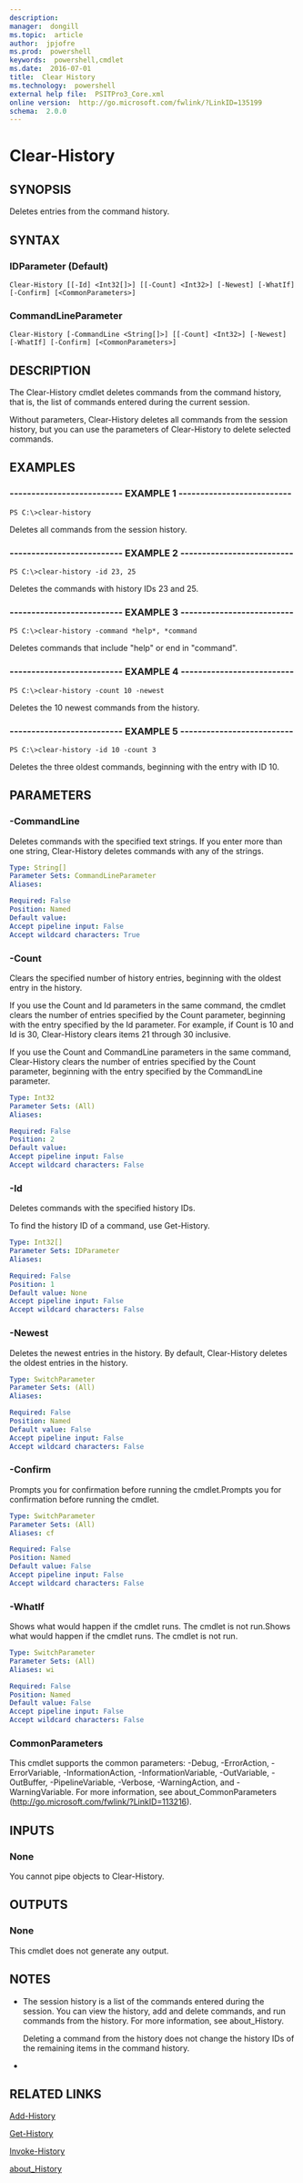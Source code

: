 ```yaml
---
description:  
manager:  dongill
ms.topic:  article
author:  jpjofre
ms.prod:  powershell
keywords:  powershell,cmdlet
ms.date:  2016-07-01
title:  Clear History
ms.technology:  powershell
external help file:  PSITPro3_Core.xml
online version:  http://go.microsoft.com/fwlink/?LinkID=135199
schema:  2.0.0
---
```



# Clear-History
## SYNOPSIS
Deletes entries from the command history.
## SYNTAX

### IDParameter (Default)
```
Clear-History [[-Id] <Int32[]>] [[-Count] <Int32>] [-Newest] [-WhatIf] [-Confirm] [<CommonParameters>]
```

### CommandLineParameter
```
Clear-History [-CommandLine <String[]>] [[-Count] <Int32>] [-Newest] [-WhatIf] [-Confirm] [<CommonParameters>]
```

## DESCRIPTION
The Clear-History cmdlet deletes commands from the command history, that is, the list of commands entered during the current session.

Without parameters, Clear-History deletes all commands from the session history, but you can use the parameters of Clear-History to delete selected commands.
## EXAMPLES

### -------------------------- EXAMPLE 1 --------------------------
```
PS C:\>clear-history
```

Deletes all commands from the session history.
### -------------------------- EXAMPLE 2 --------------------------
```
PS C:\>clear-history -id 23, 25
```

Deletes the commands with history IDs 23 and 25.
### -------------------------- EXAMPLE 3 --------------------------
```
PS C:\>clear-history -command *help*, *command
```

Deletes commands that include "help" or end in "command".
### -------------------------- EXAMPLE 4 --------------------------
```
PS C:\>clear-history -count 10 -newest
```

Deletes the 10 newest commands from the history.
### -------------------------- EXAMPLE 5 --------------------------
```
PS C:\>clear-history -id 10 -count 3
```

Deletes the three oldest commands, beginning with the entry with ID 10.
## PARAMETERS

### -CommandLine
Deletes commands with the specified text strings.
If you enter more than one string, Clear-History deletes commands with any of the strings.

```yaml
Type: String[]
Parameter Sets: CommandLineParameter
Aliases: 

Required: False
Position: Named
Default value: 
Accept pipeline input: False
Accept wildcard characters: True
```

### -Count
Clears the specified number of  history entries, beginning with the oldest entry in the history.

If you use the Count and Id parameters in the same command, the cmdlet clears the number of entries specified by the Count parameter, beginning with the entry specified by the Id parameter. 
For example, if Count is 10 and Id is 30, Clear-History clears items 21 through 30 inclusive.

If you use the Count and CommandLine parameters in the same command, Clear-History clears the number of entries specified by the Count parameter, beginning with the entry specified by the CommandLine parameter.

```yaml
Type: Int32
Parameter Sets: (All)
Aliases: 

Required: False
Position: 2
Default value: 
Accept pipeline input: False
Accept wildcard characters: False
```

### -Id
Deletes commands with the specified history IDs.

To find the history ID of a command, use Get-History.

```yaml
Type: Int32[]
Parameter Sets: IDParameter
Aliases: 

Required: False
Position: 1
Default value: None
Accept pipeline input: False
Accept wildcard characters: False
```

### -Newest
Deletes the newest entries in the history.
By default, Clear-History deletes the oldest entries in the history.

```yaml
Type: SwitchParameter
Parameter Sets: (All)
Aliases: 

Required: False
Position: Named
Default value: False
Accept pipeline input: False
Accept wildcard characters: False
```

### -Confirm
Prompts you for confirmation before running the cmdlet.Prompts you for confirmation before running the cmdlet.

```yaml
Type: SwitchParameter
Parameter Sets: (All)
Aliases: cf

Required: False
Position: Named
Default value: False
Accept pipeline input: False
Accept wildcard characters: False
```

### -WhatIf
Shows what would happen if the cmdlet runs.
The cmdlet is not run.Shows what would happen if the cmdlet runs.
The cmdlet is not run.

```yaml
Type: SwitchParameter
Parameter Sets: (All)
Aliases: wi

Required: False
Position: Named
Default value: False
Accept pipeline input: False
Accept wildcard characters: False
```

### CommonParameters
This cmdlet supports the common parameters: -Debug, -ErrorAction, -ErrorVariable, -InformationAction, -InformationVariable, -OutVariable, -OutBuffer, -PipelineVariable, -Verbose, -WarningAction, and -WarningVariable. For more information, see about_CommonParameters (http://go.microsoft.com/fwlink/?LinkID=113216).
## INPUTS

### None
You cannot pipe objects to Clear-History.
## OUTPUTS

### None
This cmdlet does not generate any output.
## NOTES
* The session history is a list of the commands entered during the session. You can view the history, add and delete commands, and run commands from the history. For more information, see about_History.

  Deleting a command from the history does not change the history IDs of the remaining items in the command history.

*
## RELATED LINKS

[Add-History](Add-History.md)

[Get-History](Get-History.md)

[Invoke-History](Invoke-History.md)

[about_History](../About/about_History.md)


